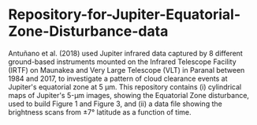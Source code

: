 # Repository-for-Jupiter-Equatorial-Zone-Disturbance-data
Antuñano et al. (2018) used Jupiter infrared data captured by 8 different ground-based instruments mounted on the Infrared Telescope Facility (IRTF) on Maunakea and Very Large Telescope (VLT) in Paranal between 1984 and 2017, to investigate a pattern of cloud clearance events at Jupiter's equatorial zone at 5 µm. This repository contains (i) cylindrical maps of Jupiter's 5-µm images, showing the Equatorial Zone disturbance, used to build Figure 1 and Figure 3, and (ii) a data file showing the brightness scans from ±7° latitude as a function of time.   
